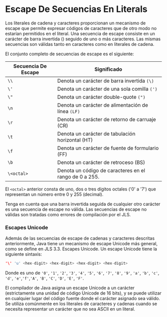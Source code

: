# Escape De Secuencias En Literals
Los literales de cadena y caracteres proporcionan un mecanismo de escape que permite expresar códigos de
caracteres que de otro modo no estarían permitidos en el literal.
Una secuencia de escape consiste en un carácter de barra invertida (\) seguido de uno o más caracteres.
Las mismas secuencias son válidas tanto en caracteres como en literales de cadena.

El conjunto completo de secuencias de escape es el siguiente:

| Secuencia De Escape | Significado                                            |
|---------------------|--------------------------------------------------------|
| `\\`                | Denota un carácter de barra invertida `(\)`            |
| `\'`                | Denota un carácter de una sola comilla `(')`           |
| `\"`                | Denota un carácter double-quote `(")`                  |
| `\n`                | Denota un carácter de alimentación de línea `(LF)`     |
| `\r`                | Denota un carácter de retorno de carruaje (CR)         |
| `\t`                | Denota un carácter de tabulación horizontal (HT)       |
| `\f`                | Denota un carácter de fuente de formulario (FF)        |
| `\b`                | Denota un carácter de retroceso (BS)                   |
| `\<octal>`          | Denota un código de caracteres en el rango de 0 a 255. |

El `<octal>` anterior consta de uno, dos o tres dígitos octales ('0' a '7') que representan un número entre 0 y 255 (decimal).

Tenga en cuenta que una barra invertida seguida de cualquier otro carácter es una secuencia de escape no válida.
Las secuencias de escape no válidas son tratadas como errores de compilación por el JLS.

### Escapes Unicode
Además de las secuencias de escape de cadenas y caracteres descritas anteriormente,
Java tiene un mecanismo de escape Unicode más general, como se define en JLS 3.3. Escapes Unicode.
Un escape Unicode tiene la siguiente sintaxis:
```java
'\' 'u' <hex-digit> <hex-digit> <hex-digit> <hex-digit>
```
Donde <hex-digit> es uno de `'0'`, `'1'`, `'2'`, `'3'`, `'4'`, `'5'`, `'6'`, `'7'`, `'8'`, `'9'`, `'a'`, `'b'`, `'c'`, `'d'`,
`'e'`,`'f'`,`'A'`, `'B'`, `'C'`, `'D'`, `'E'`, `'F'`.

El compilador de Java asigna un escape Unicode a un carácter (estrictamente una unidad de código Unicode de 16 bits),
y se puede utilizar en cualquier lugar del código fuente donde el carácter asignado sea válido.
Se utiliza comúnmente en los literales de caracteres y cadenas cuando se necesita representar un carácter que no sea ASCII en un literal.
